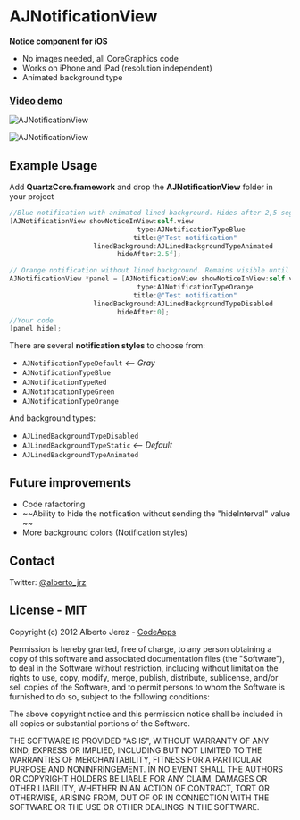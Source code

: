 # AJNotificationView

__Notice component for iOS__

- No images needed, all CoreGraphics code
- Works on iPhone and iPad (resolution independent)
- Animated background type

### [__Video demo__](https://vimeo.com/47447275)

![AJNotificationView](https://raw.github.com/ajerez/AJNotificationView/master/screenshot.png)

![AJNotificationView](https://raw.github.com/ajerez/AJNotificationView/master/screenshot2.png)


## Example Usage

Add __QuartzCore.framework__ and drop the __AJNotificationView__ folder in your project



``` objective-c
//Blue notification with animated lined background. Hides after 2,5 seg
[AJNotificationView showNoticeInView:self.view
                                type:AJNotificationTypeBlue
                               title:@"Test notification"
                     linedBackground:AJLinedBackgroundTypeAnimated
                           hideAfter:2.5f];
```


``` objective-c
// Orange notification without lined background. Remains visible until the user taps in it, or you call hide method
AJNotificationView *panel = [AJNotificationView showNoticeInView:self.view
                                type:AJNotificationTypeOrange
                               title:@"Test notification"
                     linedBackground:AJLinedBackgroundTypeDisabled
                           hideAfter:0];
//Your code
[panel hide];
```

There are several __notification styles__ to choose from:

* `AJNotificationTypeDefault` _<-- Gray_
* `AJNotificationTypeBlue`
* `AJNotificationTypeRed`
* `AJNotificationTypeGreen`
* `AJNotificationTypeOrange`

And background types:

* `AJLinedBackgroundTypeDisabled`
* `AJLinedBackgroundTypeStatic` _<-- Default_
* `AJLinedBackgroundTypeAnimated`


## Future improvements

* Code rafactoring
* ~~Ability to hide the notification without sending the "hideInterval" value
~~
* More background colors (Notification styles)

## Contact
Twitter: [@alberto_jrz](https://twitter.com/alberto_jrz)

## License - MIT


Copyright (c) 2012 Alberto Jerez - [CodeApps](http://www.codeapps.es/)

Permission is hereby granted, free of charge, to any person obtaining a copy of this software and associated documentation files (the "Software"), to deal in the Software without restriction, including without limitation the rights to use, copy, modify, merge, publish, distribute, sublicense, and/or sell copies of the Software, and to permit persons to whom the Software is furnished to do so, subject to the following conditions:

The above copyright notice and this permission notice shall be included in all copies or substantial portions of the Software.

THE SOFTWARE IS PROVIDED "AS IS", WITHOUT WARRANTY OF ANY KIND, EXPRESS OR IMPLIED, INCLUDING BUT NOT LIMITED TO THE WARRANTIES OF MERCHANTABILITY, FITNESS FOR A PARTICULAR PURPOSE AND NONINFRINGEMENT. IN NO EVENT SHALL THE AUTHORS OR COPYRIGHT HOLDERS BE LIABLE FOR ANY CLAIM, DAMAGES OR OTHER LIABILITY, WHETHER IN AN ACTION OF CONTRACT, TORT OR OTHERWISE, ARISING FROM, OUT OF OR IN CONNECTION WITH THE SOFTWARE OR THE USE OR OTHER DEALINGS IN THE SOFTWARE.
